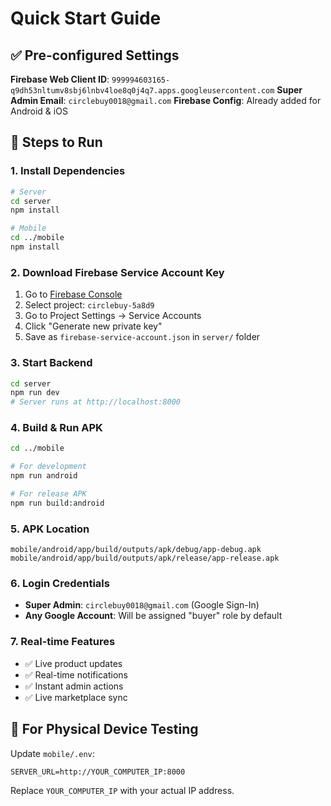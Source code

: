 # Quick Start Guide

## ✅ Pre-configured Settings

**Firebase Web Client ID**: `999994603165-q9dh53nltumv8sbj6lnbv4loe8q0j4q7.apps.googleusercontent.com`
**Super Admin Email**: `circlebuy0018@gmail.com`
**Firebase Config**: Already added for Android & iOS

## 🚀 Steps to Run

### 1. Install Dependencies
```bash
# Server
cd server
npm install

# Mobile
cd ../mobile
npm install
```

### 2. Download Firebase Service Account Key
1. Go to [Firebase Console](https://console.firebase.google.com)
2. Select project: `circlebuy-5a8d9`
3. Go to Project Settings → Service Accounts
4. Click "Generate new private key"
5. Save as `firebase-service-account.json` in `server/` folder

### 3. Start Backend
```bash
cd server
npm run dev
# Server runs at http://localhost:8000
```

### 4. Build & Run APK
```bash
cd ../mobile

# For development
npm run android

# For release APK
npm run build:android
```

### 5. APK Location
```
mobile/android/app/build/outputs/apk/debug/app-debug.apk
mobile/android/app/build/outputs/apk/release/app-release.apk
```

### 6. Login Credentials
- **Super Admin**: `circlebuy0018@gmail.com` (Google Sign-In)
- **Any Google Account**: Will be assigned "buyer" role by default

### 7. Real-time Features
- ✅ Live product updates
- ✅ Real-time notifications  
- ✅ Instant admin actions
- ✅ Live marketplace sync

## 📱 For Physical Device Testing
Update `mobile/.env`:
```
SERVER_URL=http://YOUR_COMPUTER_IP:8000
```
Replace `YOUR_COMPUTER_IP` with your actual IP address.